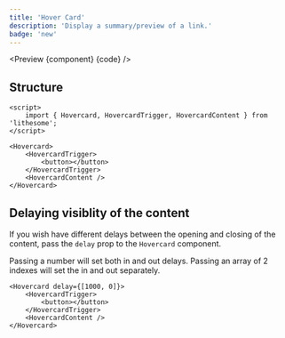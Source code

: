 ```yaml
---
title: 'Hover Card'
description: 'Display a summary/preview of a link.'
badge: 'new'
---
```


<script>
	import {APITable, Preview} from '$site/index.ts';
	import {api, component, code} from '$ref/hovercard';
</script>

<Preview {component} {code} />

## Structure

```svelte
<script>
	import { Hovercard, HovercardTrigger, HovercardContent } from 'lithesome';
</script>

<Hovercard>
	<HovercardTrigger>
		<button></button>
	</HovercardTrigger>
	<HovercardContent />
</Hovercard>
```

## Delaying visiblity of the content

If you wish have different delays between the opening and closing of the content, pass the `delay` prop to the `Hovercard` component.

Passing a number will set both in and out delays. Passing an array of 2 indexes will set the in and out separately.

```svelte
<Hovercard delay={[1000, 0]}>
	<HovercardTrigger>
		<button></button>
	</HovercardTrigger>
	<HovercardContent />
</Hovercard>
```

<APITable data={api} />
